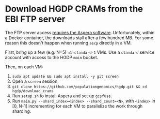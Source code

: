 # Download HGDP CRAMs from the EBI FTP server

The FTP server access [requires the Aspera software](https://www.internationalgenome.org/category/ftp/). Unfortunately, within a Docker container, the downloads stall after a few hundred MB. For some reason this doesn't happen when running `ascp` directly in a VM.

First, bring up a few (e.g. N=5) `n1-standard-1` VMs. Use a `standard` service account with access to the HGDP `main` bucket.

Then, on each VM:

1. `sudo apt update && sudo apt install -y git screen`
1. Open a `screen` session.
1. `git clone https://github.com/populationgenomics/hgdp.git && cd hgdp/download_crams`
1. Run `setup.sh` to install Aspera and set up `gcsfuse`.
1. Run `main.py --shard_index=<index> --shard_count=<N>`, with `<index>` in [0, N-1] incrementing for each VM to parallelize the work through sharding.
